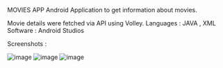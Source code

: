 MOVIES APP
Android Application to get information about movies.

Movie details were fetched via API using Volley.
Languages : JAVA , XML
Software :  Android Studios

Screenshots : 

![image](https://github.com/Baibhav008/movies-app/assets/119806719/c75bfc46-7fc1-4d23-ada3-26fc9554685f) 
![image](https://github.com/Baibhav008/movies-app/assets/119806719/7997f558-36a5-4875-a920-a2f89b3d348f)
![image](https://github.com/Baibhav008/movies-app/assets/119806719/3588915b-a62f-43a6-91ad-3470cbb1e96a)



